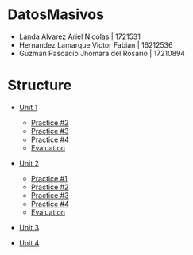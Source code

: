 # DatosMasivos
* Landa Alvarez Ariel Nicolas | 1721531
* Hernandez Lamarque Victor Fabian | 16212536
* Guzman Pascacio Jhomara del Rosario | 17210894

# Structure
- [Unit 1](Unit_1)
  - [Practice #2](Unit_1/Practices/Practice_2)
  - [Practice #3](Unit_1/Practices/Practice_3)
  - [Practice #4](Unit_1/Practices/Practice_4)
  - [Evaluation](Unit_1/Evaluation)

- [Unit 2](Unit_2)
  - [Practice #1](Unit_2/Practices/Practice_1)
  - [Practice #2](Unit_2/Practices/Practice_2)
  - [Practice #3](Unit_2/Practices/Practice_3)
  - [Practice #4](Unit_2/Practices/Practice_4)
  - [Evaluation](Unit_2/Evaluation)
  
- [Unit 3](Unit_3)
- [Unit 4](Unit_4)
